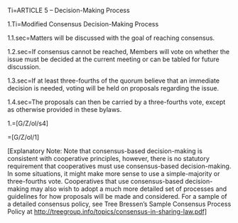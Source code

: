 Ti=ARTICLE 5 – Decision-Making Process

1.Ti=Modified Consensus Decision-Making Process

1.1.sec=Matters will be discussed with the goal of reaching consensus.

1.2.sec=If consensus cannot be reached, Members will vote on whether the issue must be decided at the current meeting or can be tabled for future discussion. 

1.3.sec=If at least three-fourths of the quorum believe that an immediate decision is needed, voting will be held on proposals regarding the issue.

1.4.sec=The proposals can then be carried by a three-fourths vote, except as otherwise provided in these bylaws.

1.=[G/Z/ol/s4]

=[G/Z/ol/1]

[Explanatory Note: Note that consensus-based decision-making is consistent with cooperative principles, however, there is no statutory requirement that cooperatives must use consensus-based decision-making.  In some situations, it might make more sense to use a simple-majority or three-fourths vote.  Cooperatives that use consensus-based decision-making may also wish to adopt a much more detailed set of processes and guidelines for how proposals will be made and considered.  For a sample of a detailed consensus policy, see Tree Bressen’s Sample Consensus Process Policy at http://treegroup.info/topics/consensus-in-sharing-law.pdf]

